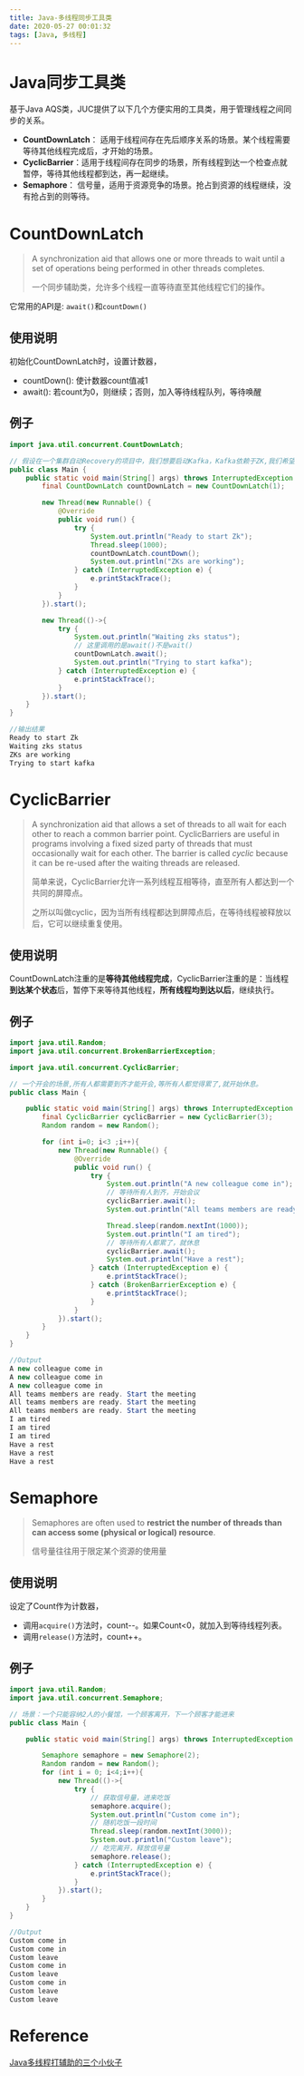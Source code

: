 ```yaml
---
title: Java-多线程同步工具类
date: 2020-05-27 00:01:32
tags: [Java, 多线程]
---
```


# Java同步工具类

基于Java AQS类，JUC提供了以下几个方便实用的工具类，用于管理线程之间同步的关系。

* **CountDownLatch**： 适用于线程间存在先后顺序关系的场景。某个线程需要等待其他线程完成后，才开始的场景。
* **CyclicBarrier**：适用于线程间存在同步的场景，所有线程到达一个检查点就暂停，等待其他线程都到达，再一起继续。
* **Semaphore**： 信号量，适用于资源竞争的场景。抢占到资源的线程继续，没有抢占到的则等待。

<!--more-->

# CountDownLatch

> A synchronization aid that allows one or more threads to wait until a set of operations being performed in other threads completes.
>
> 一个同步辅助类，允许多个线程一直等待直至其他线程它们的操作。

它常用的API是: `await()`和`countDown()`

## 使用说明

初始化CountDownLatch时，设置计数器，

* countDown(): 使计数器count值减1
* await(): 若count为0，则继续；否则，加入等待线程队列，等待唤醒

## 例子

```java
import java.util.concurrent.CountDownLatch;

// 假设在一个集群自动Recovery的项目中，我们想要启动Kafka，Kafka依赖于ZK,我们希望等待ZK状态正常后，再启动Kafka.
public class Main {
    public static void main(String[] args) throws InterruptedException {
        final CountDownLatch countDownLatch = new CountDownLatch(1);

        new Thread(new Runnable() {
            @Override
            public void run() {
                try {
                    System.out.println("Ready to start Zk");
                    Thread.sleep(1000);
                    countDownLatch.countDown();
                    System.out.println("ZKs are working");
                } catch (InterruptedException e) {
                    e.printStackTrace();
                }
            }
        }).start();

        new Thread(()->{
            try {
                System.out.println("Waiting zks status");
                // 这里调用的是await()不是wait()
                countDownLatch.await();
                System.out.println("Trying to start kafka");
            } catch (InterruptedException e) {
                e.printStackTrace();
            }
        }).start();
    }
}

//输出结果
Ready to start Zk
Waiting zks status
ZKs are working
Trying to start kafka
```



# CyclicBarrier

> A synchronization aid that allows a set of threads to all wait for each other to reach a common barrier point. CyclicBarriers are useful in programs involving a fixed sized party of threads that must occasionally wait for each other. The barrier is called <em>cyclic</em> because it can be re-used after the waiting threads are released.
>
> 简单来说，CyclicBarrier允许一系列线程互相等待，直至所有人都达到一个共同的屏障点。
>
> 之所以叫做cyclic，因为当所有线程都达到屏障点后，在等待线程被释放以后，它可以继续重复使用。

## 使用说明

 CountDownLatch注重的是**等待其他线程完成**，CyclicBarrier注重的是：当线程**到达某个状态**后，暂停下来等待其他线程，**所有线程均到达以后**，继续执行。 

## 例子

```java
import java.util.Random;
import java.util.concurrent.BrokenBarrierException;

import java.util.concurrent.CyclicBarrier;

// 一个开会的场景,所有人都需要到齐才能开会,等所有人都觉得累了,就开始休息。
public class Main {

    public static void main(String[] args) throws InterruptedException {
        final CyclicBarrier cyclicBarrier = new CyclicBarrier(3);
        Random random = new Random();

        for (int i=0; i<3 ;i++){
            new Thread(new Runnable() {
                @Override
                public void run() {
                    try {
                        System.out.println("A new colleague come in");
                        // 等待所有人到齐，开始会议
                        cyclicBarrier.await();
                        System.out.println("All teams members are ready. Start the meeting");

                        Thread.sleep(random.nextInt(1000));
                        System.out.println("I am tired");
                        // 等待所有人都累了，就休息
                        cyclicBarrier.await();
                        System.out.println("Have a rest");
                    } catch (InterruptedException e) {
                        e.printStackTrace();
                    } catch (BrokenBarrierException e) {
                        e.printStackTrace();
                    }
                }
            }).start();
        }
    }
}

//Output
A new colleague come in
A new colleague come in
A new colleague come in
All teams members are ready. Start the meeting
All teams members are ready. Start the meeting
All teams members are ready. Start the meeting
I am tired
I am tired
I am tired
Have a rest
Have a rest
Have a rest
```



# Semaphore

> Semaphores are often used to **restrict the number of threads than can access some (physical or logical) resource**. 
>
> 信号量往往用于限定某个资源的使用量

## 使用说明

设定了Count作为计数器，

- 调用`acquire()`方法时，count--。如果Count<0，就加入到等待线程列表。
- 调用`release()`方法时，count++。

## 例子

```java
import java.util.Random;
import java.util.concurrent.Semaphore;

// 场景：一个只能容纳2人的小餐馆，一个顾客离开，下一个顾客才能进来
public class Main {

    public static void main(String[] args) throws InterruptedException {

        Semaphore semaphore = new Semaphore(2);
        Random random = new Random();
        for (int i = 0; i<4;i++){
            new Thread(()->{
                try {
                    // 获取信号量，进来吃饭
                    semaphore.acquire();
                    System.out.println("Custom come in");
                    // 随机吃饭一段时间
                    Thread.sleep(random.nextInt(3000));
                    System.out.println("Custom leave");
                    // 吃完离开，释放信号量
                    semaphore.release();
                } catch (InterruptedException e) {
                    e.printStackTrace();
                }
            }).start();
        }
    }
}

//Output
Custom come in
Custom come in
Custom leave
Custom come in
Custom leave
Custom come in
Custom leave
Custom leave
```

# Reference

[Java多线程打辅助的三个小伙子](https://zhuanlan.zhihu.com/p/40669746)
